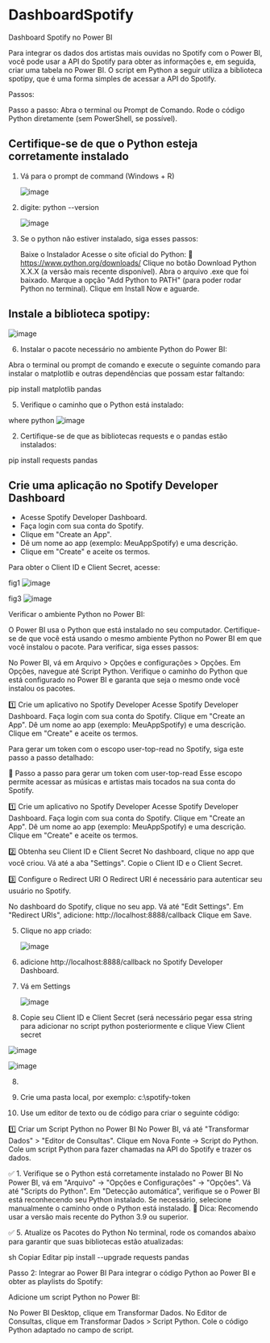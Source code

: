 # DashboardSpotify
Dashboard Spotify no Power BI 

Para integrar os dados dos artistas mais ouvidas no Spotify com o Power BI, você pode usar a API do Spotify para obter as informações e, em seguida, criar uma tabela no Power BI. O script em Python a seguir utiliza a biblioteca spotipy, que é uma forma simples de acessar a API do Spotify.

Passos:

Passo a passo:
Abra o terminal ou Prompt de Comando.
Rode o código Python diretamente (sem PowerShell, se possível).

## Certifique-se de que o Python esteja corretamente instalado

1. Vá para o prompt de command (Windows + R)
   
   ![image](https://github.com/user-attachments/assets/82c72a48-f969-4f1d-9d1a-a7c13545b63d)


2. digite: python --version

   ![image](https://github.com/user-attachments/assets/75110f6e-c0f6-423e-8faf-e28f09aab68a)


3. Se o python não estiver instalado, siga esses passos:

   Baixe o Instalador
      Acesse o site oficial do Python:
         🔗 https://www.python.org/downloads/
   Clique no botão Download Python X.X.X (a versão mais recente disponível).
   Abra o arquivo .exe que foi baixado.
   Marque a opção "Add Python to PATH" (para poder rodar Python no terminal).
   Clique em Install Now e aguarde.

##  Instale a biblioteca spotipy:

   ![image](https://github.com/user-attachments/assets/bd23d354-e75a-46e0-bf94-a04702143ec1)

6. Instalar o pacote necessário no ambiente Python do Power BI:

Abra o terminal ou prompt de comando e execute o seguinte comando para instalar o matplotlib e outras dependências que possam estar faltando:

pip install matplotlib pandas

5. Verifique o caminho que o Python está instalado:

where python
![image](https://github.com/user-attachments/assets/b0d65726-5e2e-4407-962f-867db9a76d47)

2. Certifique-se de que as bibliotecas requests e o pandas estão instalados:

pip install requests pandas



## Crie uma aplicação no Spotify Developer Dashboard 

- Acesse Spotify Developer Dashboard.
- Faça login com sua conta do Spotify.
- Clique em "Create an App".
- Dê um nome ao app (exemplo: MeuAppSpotify) e uma descrição.
- Clique em "Create" e aceite os termos.


Para obter o Client ID e Client Secret, acesse: 

fig1
![image](https://github.com/user-attachments/assets/9d8fc2f5-bec3-4f40-9aa5-4c6ea77eedde)

fig3
![image](https://github.com/user-attachments/assets/1fa3bc82-3348-4aa7-8485-153847880a48)



Verificar o ambiente Python no Power BI:

O Power BI usa o Python que está instalado no seu computador. Certifique-se de que você está usando o mesmo ambiente Python no Power BI em que você instalou o pacote. Para verificar, siga esses passos:

No Power BI, vá em Arquivo > Opções e configurações > Opções.
Em Opções, navegue até Script Python.
Verifique o caminho do Python que está configurado no Power BI e garanta que seja o mesmo onde você instalou os pacotes.


1️⃣ Crie um aplicativo no Spotify Developer
Acesse Spotify Developer Dashboard.
Faça login com sua conta do Spotify.
Clique em "Create an App".
Dê um nome ao app (exemplo: MeuAppSpotify) e uma descrição.
Clique em "Create" e aceite os termos.


Para gerar um token com o escopo user-top-read no Spotify, siga este passo a passo detalhado:

🚀 Passo a passo para gerar um token com user-top-read
Esse escopo permite acessar as músicas e artistas mais tocados na sua conta do Spotify.

1️⃣ Crie um aplicativo no Spotify Developer
Acesse Spotify Developer Dashboard.
Faça login com sua conta do Spotify.
Clique em "Create an App".
Dê um nome ao app (exemplo: MeuAppSpotify) e uma descrição.
Clique em "Create" e aceite os termos.


2️⃣ Obtenha seu Client ID e Client Secret
No dashboard, clique no app que você criou.
Vá até a aba "Settings".
Copie o Client ID e o Client Secret.

3️⃣ Configure o Redirect URI
O Redirect URI é necessário para autenticar seu usuário no Spotify.

No dashboard do Spotify, clique no seu app.
Vá até "Edit Settings".
Em "Redirect URIs", adicione:
http://localhost:8888/callback
Clique em Save.


5. Clique no app criado:

   ![image](https://github.com/user-attachments/assets/0276c100-34c3-4411-9919-3d38d1346930)

6. adicione http://localhost:8888/callback no Spotify Developer Dashboard.
   
7. Vá em Settings

   ![image](https://github.com/user-attachments/assets/61e27e2b-82c1-4945-9d50-494a8f798a22)

8. Copie seu Client ID e Client Secret (será necessário pegar essa string para adicionar no script python posteriormente e clique View Client secret

![image](https://github.com/user-attachments/assets/6115bee0-c8ae-4bb1-9b84-3df0600901e4)

![image](https://github.com/user-attachments/assets/4132a9d7-c128-4cf7-84f1-b61225237fda)

8. 


4. Crie uma pasta local, por exemplo:
     c:\spotify-token

5. Use um editor de texto ou de código para criar o seguinte código:


1️⃣ Criar um Script Python no Power BI
No Power BI, vá até "Transformar Dados" > "Editor de Consultas".
Clique em Nova Fonte → Script do Python.
Cole um script Python para fazer chamadas na API do Spotify e trazer os dados.


✅ 1. Verifique se o Python está corretamente instalado no Power BI
No Power BI, vá em "Arquivo" → "Opções e Configurações" → "Opções".
Vá até "Scripts do Python".
Em "Detecção automática", verifique se o Power BI está reconhecendo seu Python instalado.
Se necessário, selecione manualmente o caminho onde o Python está instalado.
🔹 Dica: Recomendo usar a versão mais recente do Python 3.9 ou superior.


✅ 5. Atualize os Pacotes do Python
No terminal, rode os comandos abaixo para garantir que suas bibliotecas estão atualizadas:

sh
Copiar
Editar
pip install --upgrade requests pandas


Passo 2: Integrar ao Power BI
Para integrar o código Python ao Power BI e obter as playlists do Spotify:

Adicione um script Python no Power BI:

No Power BI Desktop, clique em Transformar Dados.
No Editor de Consultas, clique em Transformar Dados > Script Python.
Cole o código Python adaptado no campo de script.

















